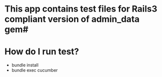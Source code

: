 # This app contains test files for Rails3 compliant version of admin_data gem#

# How do I run test?
* bundle install
* bundle exec cucumber
